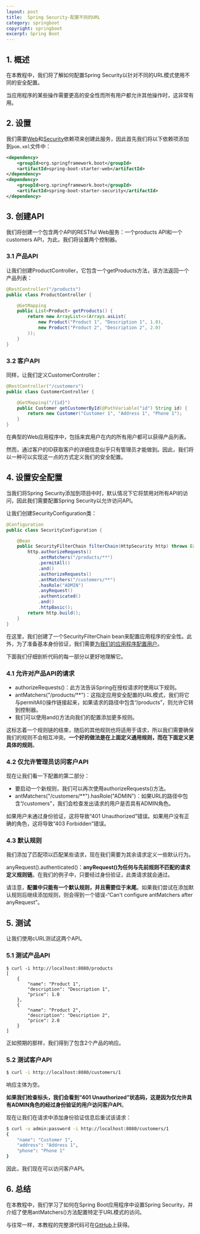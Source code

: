 ```yaml
---
layout: post
title:  Spring Security-配置不同的URL
category: springboot
copyright: springboot
excerpt: Spring Boot
---
```


## 1. 概述

在本教程中，我们将了解如何配置Spring Security以针对不同的URL模式使用不同的安全配置。

当应用程序的某些操作需要更高的安全性而所有用户都允许其他操作时，这非常有用。

## 2. 设置

我们需要[Web](https://mvnrepository.com/artifact/org.springframework.boot/spring-boot-starter-web)和[Security](https://mvnrepository.com/artifact/org.springframework.boot/spring-boot-starter-security)依赖项来创建此服务，因此首先我们将以下依赖项添加到`pom.xml`文件中：

```xml
<dependency>
    <groupId>org.springframework.boot</groupId>
    <artifactId>spring-boot-starter-web</artifactId>
</dependency>
<dependency> 
    <groupId>org.springframework.boot</groupId> 
    <artifactId>spring-boot-starter-security</artifactId> 
</dependency> 
```

## 3. 创建API

我们将创建一个包含两个API的RESTful Web服务：一个products API和一个customers API，为此，我们将设置两个控制器。

### 3.1 产品API

让我们创建ProductController，它包含一个getProducts方法，该方法返回一个产品列表：

```java
@RestController("/products")
public class ProductController {

	@GetMapping
	public List<Product> getProducts() {
		return new ArrayList<>(Arrays.asList(
			new Product("Product 1", "Description 1", 1.0),
			new Product("Product 2", "Description 2", 2.0)
		));
	}
}
```

### 3.2 客户API

同样，让我们定义CustomerController： 

```java
@RestController("/customers")
public class CustomerController {

	@GetMapping("/{id}")
	public Customer getCustomerById(@PathVariable("id") String id) {
		return new Customer("Customer 1", "Address 1", "Phone 1");
	}
}
```

在典型的Web应用程序中，包括来宾用户在内的所有用户都可以获得产品列表。

然而，通过客户的ID获取客户的详细信息似乎只有管理员才能做到。因此，我们将以一种可以实现这一点的方式定义我们的安全配置。

## 4. 设置安全配置

当我们将Spring Security添加到项目中时，默认情况下它将禁用对所有API的访问，因此我们需要配置Spring Security以允许访问API。

让我们创建SecurityConfiguration类：

```java
@Configuration
public class SecurityConfiguration {

	@Bean
	public SecurityFilterChain filterChain(HttpSecurity http) throws Exception {
		http.authorizeRequests()
			.antMatchers("/products/**")
			.permitAll()
			.and()
			.authorizeRequests()
			.antMatchers("/customers/**")
			.hasRole("ADMIN")
			.anyRequest()
			.authenticated()
			.and()
			.httpBasic();
		return http.build();
	}
}
```

在这里，我们创建了一个SecurityFilterChain bean来配置应用程序的安全性。此外，为了准备基本身份验证，我们需要[为我们的应用程序配置用户](https://www.baeldung.com/java-config-spring-security)。

下面我们仔细剖析代码的每一部分以更好地理解它。

### 4.1 允许对产品API的请求

-   authorizeRequests()：此方法告诉Spring在授权请求时使用以下规则。
-   antMatchers("/products/**")：这指定应用安全配置的URL模式，我们将它与permitAll()操作链接起来，如果请求的路径中包含“/products”，则允许它转到控制器。
-   我们可以使用and()方法向我们的配置添加更多规则。

这标志着一个规则链的结束，随后的其他规则也将适用于请求，所以我们需要确保我们的规则不会相互冲突。**一个好的做法是在上面定义通用规则，而在下面定义更具体的规则**。

### 4.2 仅允许管理员访问客户API

现在让我们看一下配置的第二部分：

-   要启动一个新规则，我们可以再次使用authorizeRequests()方法。
-   antMatchers("/customers/**").hasRole("ADMIN")：如果URL的路径中包含“/customers”，我们会检查发出请求的用户是否具有ADMIN角色。

如果用户未通过身份验证，这将导致“401 Unauthorized”错误。如果用户没有正确的角色，这将导致“403 Forbidden”错误。

### 4.3 默认规则

我们添加了匹配项以匹配某些请求，现在我们需要为其余请求定义一些默认行为。

anyRequest().authenticated()：**anyRequest()为任何与先前规则不匹配的请求定义规则链**。在我们的例子中，只要经过身份验证，此类请求就会通过。

请注意，**配置中只能有一个默认规则，并且需要位于末尾**。如果我们尝试在添加默认规则后继续添加规则，则会得到一个错误-“Can't configure antMatchers after anyRequest”。

## 5. 测试

让我们使用cURL测试这两个API。

### 5.1 测试产品API

```shell
$ curl -i http://localhost:8080/products
[
  	{
    	"name": "Product 1",
    	"description": "Description 1",
    	"price": 1.0
  	},
  	{
   		"name": "Product 2",
    	"description": "Description 2",
    	"price": 2.0
  	}
]
```

正如预期的那样，我们得到了包含2个产品的响应。

### 5.2 测试客户API

```bash
$ curl -i http://localhost:8080/customers/1
```

响应主体为空。

**如果我们检查标头，我们会看到“401 Unauthorized”状态码，这是因为仅允许具有ADMIN角色的经过身份验证的用户访问客户API**。

现在让我们在请求中添加身份验证信息后重试该请求：

```bash
$ curl -u admin:password -i http://localhost:8080/customers/1 
{
  	"name": "Customer 1",
  	"address": "Address 1",
  	"phone": "Phone 1"
}
```

因此，我们现在可以访问客户API。

## 6. 总结

在本教程中，我们学习了如何在Spring Boot应用程序中设置Spring Security，并介绍了使用antMatchers()方法配置特定于URL模式的访问。

与往常一样，本教程的完整源代码可在[GitHub](https://github.com/tuyucheng7/taketoday-tutorial4j/tree/master/spring-boot-modules/spring-boot-security)上获得。